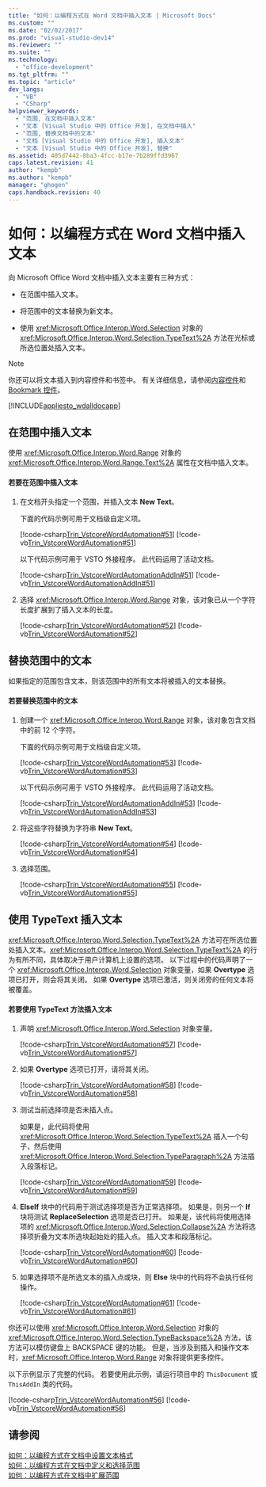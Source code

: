 ```yaml
---
title: "如何：以编程方式在 Word 文档中插入文本 | Microsoft Docs"
ms.custom: ""
ms.date: "02/02/2017"
ms.prod: "visual-studio-dev14"
ms.reviewer: ""
ms.suite: ""
ms.technology: 
  - "office-development"
ms.tgt_pltfrm: ""
ms.topic: "article"
dev_langs: 
  - "VB"
  - "CSharp"
helpviewer_keywords: 
  - "范围, 在文档中插入文本"
  - "文本 [Visual Studio 中的 Office 开发], 在文档中插入"
  - "范围, 替换文档中的文本"
  - "文档 [Visual Studio 中的 Office 开发], 插入文本"
  - "文本 [Visual Studio 中的 Office 开发], 替换"
ms.assetid: 405d7442-8ba3-4fcc-b17e-7b289ffd3967
caps.latest.revision: 41
author: "kempb"
ms.author: "kempb"
manager: "ghogen"
caps.handback.revision: 40
---
```

# 如何：以编程方式在 Word 文档中插入文本
  向 Microsoft Office Word 文档中插入文本主要有三种方式：  
  
-   在范围中插入文本。  
  
-   将范围中的文本替换为新文本。  
  
-   使用 <xref:Microsoft.Office.Interop.Word.Selection> 对象的 <xref:Microsoft.Office.Interop.Word.Selection.TypeText%2A> 方法在光标或所选位置处插入文本。  
  
> [!NOTE]  
>  你还可以将文本插入到内容控件和书签中。 有关详细信息，请参阅[内容控件](../vsto/content-controls.md)和[Bookmark 控件](../vsto/bookmark-control.md)。  
  
 [!INCLUDE[appliesto_wdalldocapp](../vsto/includes/appliesto-wdalldocapp-md.md)]  
  
## 在范围中插入文本  
 使用 <xref:Microsoft.Office.Interop.Word.Range> 对象的 <xref:Microsoft.Office.Interop.Word.Range.Text%2A> 属性在文档中插入文本。  
  
#### 若要在范围中插入文本  
  
1.  在文档开头指定一个范围，并插入文本 **New Text**。  
  
     下面的代码示例可用于文档级自定义项。  
  
     [!code-csharp[Trin_VstcoreWordAutomation#51](../snippets/csharp/VS_Snippets_OfficeSP/Trin_VstcoreWordAutomation/CS/ThisDocument.cs#51)]
     [!code-vb[Trin_VstcoreWordAutomation#51](../snippets/visualbasic/VS_Snippets_OfficeSP/Trin_VstcoreWordAutomation/VB/ThisDocument.vb#51)]  
  
     以下代码示例可用于 VSTO 外接程序。 此代码运用了活动文档。  
  
     [!code-csharp[Trin_VstcoreWordAutomationAddIn#51](../snippets/csharp/VS_Snippets_OfficeSP/Trin_VstcoreWordAutomationAddIn/CS/ThisAddIn.cs#51)]
     [!code-vb[Trin_VstcoreWordAutomationAddIn#51](../snippets/visualbasic/VS_Snippets_OfficeSP/Trin_VstcoreWordAutomationAddIn/VB/ThisAddIn.vb#51)]  
  
2.  选择 <xref:Microsoft.Office.Interop.Word.Range> 对象，该对象已从一个字符长度扩展到了插入文本的长度。  
  
     [!code-csharp[Trin_VstcoreWordAutomation#52](../snippets/csharp/VS_Snippets_OfficeSP/Trin_VstcoreWordAutomation/CS/ThisDocument.cs#52)]
     [!code-vb[Trin_VstcoreWordAutomation#52](../snippets/visualbasic/VS_Snippets_OfficeSP/Trin_VstcoreWordAutomation/VB/ThisDocument.vb#52)]  
  
## 替换范围中的文本  
 如果指定的范围包含文本，则该范围中的所有文本将被插入的文本替换。  
  
#### 若要替换范围中的文本  
  
1.  创建一个 <xref:Microsoft.Office.Interop.Word.Range> 对象，该对象包含文档中的前 12 个字符。  
  
     下面的代码示例可用于文档级自定义项。  
  
     [!code-csharp[Trin_VstcoreWordAutomation#53](../snippets/csharp/VS_Snippets_OfficeSP/Trin_VstcoreWordAutomation/CS/ThisDocument.cs#53)]
     [!code-vb[Trin_VstcoreWordAutomation#53](../snippets/visualbasic/VS_Snippets_OfficeSP/Trin_VstcoreWordAutomation/VB/ThisDocument.vb#53)]  
  
     以下代码示例可用于 VSTO 外接程序。 此代码运用了活动文档。  
  
     [!code-csharp[Trin_VstcoreWordAutomationAddIn#53](../snippets/csharp/VS_Snippets_OfficeSP/Trin_VstcoreWordAutomationAddIn/CS/ThisAddIn.cs#53)]
     [!code-vb[Trin_VstcoreWordAutomationAddIn#53](../snippets/visualbasic/VS_Snippets_OfficeSP/Trin_VstcoreWordAutomationAddIn/VB/ThisAddIn.vb#53)]  
  
2.  将这些字符替换为字符串 **New Text**。  
  
     [!code-csharp[Trin_VstcoreWordAutomation#54](../snippets/csharp/VS_Snippets_OfficeSP/Trin_VstcoreWordAutomation/CS/ThisDocument.cs#54)]
     [!code-vb[Trin_VstcoreWordAutomation#54](../snippets/visualbasic/VS_Snippets_OfficeSP/Trin_VstcoreWordAutomation/VB/ThisDocument.vb#54)]  
  
3.  选择范围。  
  
     [!code-csharp[Trin_VstcoreWordAutomation#55](../snippets/csharp/VS_Snippets_OfficeSP/Trin_VstcoreWordAutomation/CS/ThisDocument.cs#55)]
     [!code-vb[Trin_VstcoreWordAutomation#55](../snippets/visualbasic/VS_Snippets_OfficeSP/Trin_VstcoreWordAutomation/VB/ThisDocument.vb#55)]  
  
## 使用 TypeText 插入文本  
 <xref:Microsoft.Office.Interop.Word.Selection.TypeText%2A> 方法可在所选位置处插入文本。<xref:Microsoft.Office.Interop.Word.Selection.TypeText%2A> 的行为有所不同，具体取决于用户计算机上设置的选项。 以下过程中的代码声明了一个 <xref:Microsoft.Office.Interop.Word.Selection> 对象变量，如果 **Overtype** 选项已打开，则会将其关闭。 如果 **Overtype** 选项已激活，则关闭旁的任何文本将被覆盖。  
  
#### 若要使用 TypeText 方法插入文本  
  
1.  声明 <xref:Microsoft.Office.Interop.Word.Selection> 对象变量。  
  
     [!code-csharp[Trin_VstcoreWordAutomation#57](../snippets/csharp/VS_Snippets_OfficeSP/Trin_VstcoreWordAutomation/CS/ThisDocument.cs#57)]
     [!code-vb[Trin_VstcoreWordAutomation#57](../snippets/visualbasic/VS_Snippets_OfficeSP/Trin_VstcoreWordAutomation/VB/ThisDocument.vb#57)]  
  
2.  如果 **Overtype** 选项已打开，请将其关闭。  
  
     [!code-csharp[Trin_VstcoreWordAutomation#58](../snippets/csharp/VS_Snippets_OfficeSP/Trin_VstcoreWordAutomation/CS/ThisDocument.cs#58)]
     [!code-vb[Trin_VstcoreWordAutomation#58](../snippets/visualbasic/VS_Snippets_OfficeSP/Trin_VstcoreWordAutomation/VB/ThisDocument.vb#58)]  
  
3.  测试当前选择项是否未插入点。  
  
     如果是，此代码将使用 <xref:Microsoft.Office.Interop.Word.Selection.TypeText%2A> 插入一个句子，然后使用 <xref:Microsoft.Office.Interop.Word.Selection.TypeParagraph%2A> 方法插入段落标记。  
  
     [!code-csharp[Trin_VstcoreWordAutomation#59](../snippets/csharp/VS_Snippets_OfficeSP/Trin_VstcoreWordAutomation/CS/ThisDocument.cs#59)]
     [!code-vb[Trin_VstcoreWordAutomation#59](../snippets/visualbasic/VS_Snippets_OfficeSP/Trin_VstcoreWordAutomation/VB/ThisDocument.vb#59)]  
  
4.  **ElseIf** 块中的代码用于测试选择项是否为正常选择项。 如果是，则另一个 **If** 块将测试 **ReplaceSelection** 选项是否已打开。 如果是，该代码将使用选择项的 <xref:Microsoft.Office.Interop.Word.Selection.Collapse%2A> 方法将选择项折叠为文本所选块起始处的插入点。 插入文本和段落标记。  
  
     [!code-csharp[Trin_VstcoreWordAutomation#60](../snippets/csharp/VS_Snippets_OfficeSP/Trin_VstcoreWordAutomation/CS/ThisDocument.cs#60)]
     [!code-vb[Trin_VstcoreWordAutomation#60](../snippets/visualbasic/VS_Snippets_OfficeSP/Trin_VstcoreWordAutomation/VB/ThisDocument.vb#60)]  
  
5.  如果选择项不是所选文本的插入点或块，则 **Else** 块中的代码将不会执行任何操作。  
  
     [!code-csharp[Trin_VstcoreWordAutomation#61](../snippets/csharp/VS_Snippets_OfficeSP/Trin_VstcoreWordAutomation/CS/ThisDocument.cs#61)]
     [!code-vb[Trin_VstcoreWordAutomation#61](../snippets/visualbasic/VS_Snippets_OfficeSP/Trin_VstcoreWordAutomation/VB/ThisDocument.vb#61)]  
  
 你还可以使用 <xref:Microsoft.Office.Interop.Word.Selection> 对象的 <xref:Microsoft.Office.Interop.Word.Selection.TypeBackspace%2A> 方法，该方法可以模仿键盘上 BACKSPACE 键的功能。 但是，当涉及到插入和操作文本时，<xref:Microsoft.Office.Interop.Word.Range> 对象将提供更多控件。  
  
 以下示例显示了完整的代码。 若要使用此示例，请运行项目中的 `ThisDocument` 或 `ThisAddIn` 类的代码。  
  
 [!code-csharp[Trin_VstcoreWordAutomation#56](../snippets/csharp/VS_Snippets_OfficeSP/Trin_VstcoreWordAutomation/CS/ThisDocument.cs#56)]
 [!code-vb[Trin_VstcoreWordAutomation#56](../snippets/visualbasic/VS_Snippets_OfficeSP/Trin_VstcoreWordAutomation/VB/ThisDocument.vb#56)]  
  
## 请参阅  
 [如何：以编程方式在文档中设置文本格式](../vsto/how-to-programmatically-format-text-in-documents.md)   
 [如何：以编程方式在文档中定义和选择范围](../vsto/how-to-programmatically-define-and-select-ranges-in-documents.md)   
 [如何：以编程方式在文档中扩展范围](../vsto/how-to-programmatically-extend-ranges-in-documents.md)  
  
  